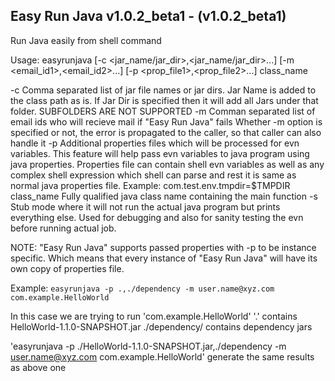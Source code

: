Easy Run Java v1.0.2_beta1 - (v1.0.2_beta1)
--------------------------------------------
Run Java easily from shell command

Usage: easyrunjava [-c <jar_name/jar_dir>,<jar_name/jar_dir>...] [-m <email_id1>,<email_id2>...] [-p <prop_file1>,<prop_file2>...] class_name


-c           Comma separated list of jar file names or jar dirs. Jar Name is added to the class path as is.
             If Jar Dir is specified then it will add all Jars under that folder. SUBFOLDERS ARE NOT SUPPORTED
-m           Comman separated list of email ids who will recieve mail if "Easy Run Java" fails
             Whether -m option is specified or not, the error is propagated to the caller, so that caller can also handle it
-p           Additional properties files which will be processed for evn variables.
             This feature will help pass evn variables to java program using java properties.
             Properties file can contain shell evn variables as well as any complex shell expression which shell can parse
             and rest it is same as normal java properties file. Example:
               com.test.env.tmpdir=$TMPDIR
class_name   Fully qualified java class name containing the main function
-s           Stub mode where it will not run the actual java program but prints everything else.
             Used for debugging and also for sanity testing the evn before running actual job.

NOTE:        "Easy Run Java" supports passed properties with -p to be instance specific. Which means that every instance of 
             "Easy Run Java" will have its own copy of properties file.

Example:
`easyrunjava -p .,./dependency -m user.name@xyz.com com.example.HelloWorld`

In this case we are trying to run 'com.example.HelloWorld'
'.' contains HelloWorld-1.1.0-SNAPSHOT.jar ./dependency/ contains dependency jars

'easyrunjava -p ./HelloWorld-1.1.0-SNAPSHOT.jar,./dependency -m user.name@xyz.com com.example.HelloWorld'
 generate the same results as above one

